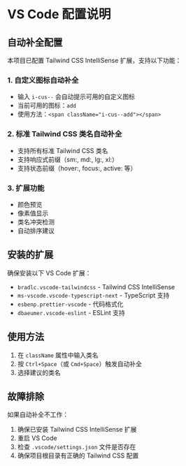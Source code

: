 # VS Code 配置说明

## 自动补全配置

本项目已配置 Tailwind CSS IntelliSense 扩展，支持以下功能：

### 1. 自定义图标自动补全

- 输入 `i-cus--` 会自动提示可用的自定义图标
- 当前可用的图标：`add`
- 使用方法：`<span className="i-cus--add"></span>`

### 2. 标准 Tailwind CSS 类名自动补全

- 支持所有标准 Tailwind CSS 类名
- 支持响应式前缀（sm:, md:, lg:, xl:）
- 支持状态前缀（hover:, focus:, active: 等）

### 3. 扩展功能

- 颜色预览
- 像素值显示
- 类名冲突检测
- 自动排序建议

## 安装的扩展

确保安装以下 VS Code 扩展：

- `bradlc.vscode-tailwindcss` - Tailwind CSS IntelliSense
- `ms-vscode.vscode-typescript-next` - TypeScript 支持
- `esbenp.prettier-vscode` - 代码格式化
- `dbaeumer.vscode-eslint` - ESLint 支持

## 使用方法

1. 在 `className` 属性中输入类名
2. 按 `Ctrl+Space`（或 `Cmd+Space`）触发自动补全
3. 选择建议的类名

## 故障排除

如果自动补全不工作：

1. 确保已安装 Tailwind CSS IntelliSense 扩展
2. 重启 VS Code
3. 检查 `.vscode/settings.json` 文件是否存在
4. 确保项目根目录有正确的 Tailwind CSS 配置
